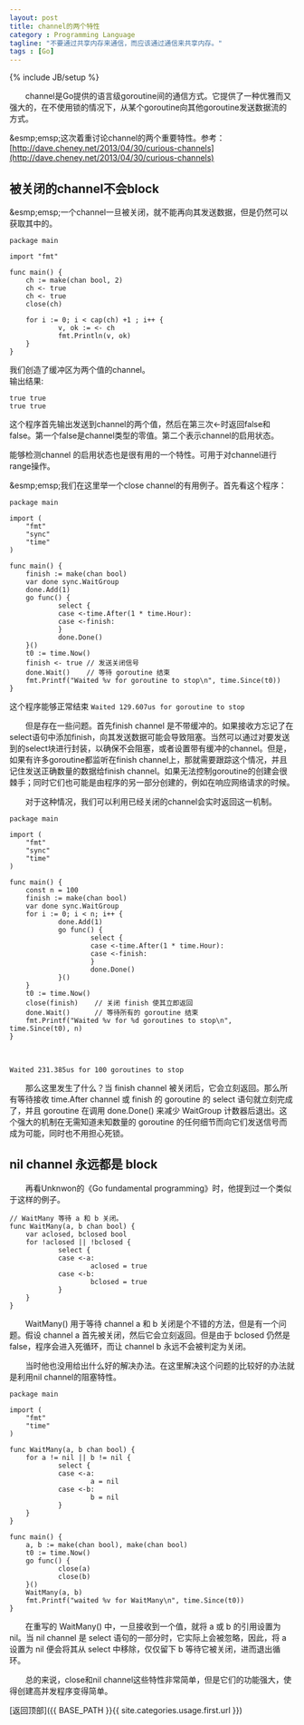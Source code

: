 ```yaml
---
layout: post
title: channel的两个特性
category : Programming Language
tagline: "不要通过共享内存来通信，而应该通过通信来共享内存。"
tags : [Go]
---
```

{% include JB/setup %}

&emsp;&emsp;channel是Go提供的语言级goroutine间的通信方式。它提供了一种优雅而又强大的，在不使用锁的情况下，从某个goroutine向其他goroutine发送数据流的方式。

&esmp;emsp;这次着重讨论channel的两个重要特性。参考：[http://dave.cheney.net/2013/04/30/curious-channels](http://dave.cheney.net/2013/04/30/curious-channels)

被关闭的channel不会block
---
&esmp;emsp;一个channel一旦被关闭，就不能再向其发送数据，但是仍然可以获取其中的。

	package main
 
	import "fmt"
 
	func main() {
        ch := make(chan bool, 2)
        ch <- true
        ch <- true
        close(ch)
 
        for i := 0; i < cap(ch) +1 ; i++ {
                v, ok := <- ch
                fmt.Println(v, ok)
        }
	}

我们创造了缓冲区为两个值的channel。<br/>
输出结果:

	true true
	true true

这个程序首先输出发送到channel的两个值，然后在第三次<-时返回false和false。第一个false是channel类型的零值。第二个表示channel的启用状态。

能够检测channel 的启用状态也是很有用的一个特性。可用于对channel进行range操作。

&esmp;emsp;我们在这里举一个close channel的有用例子。首先看这个程序：

	package main
 
	import (
        "fmt"
        "sync"
        "time"
	)
 
	func main() {
        finish := make(chan bool)
        var done sync.WaitGroup
        done.Add(1)
        go func() {
                select {
                case <-time.After(1 * time.Hour):
                case <-finish:
                }
                done.Done()
        }()
        t0 := time.Now()
        finish <- true // 发送关闭信号
        done.Wait()    // 等待 goroutine 结束
        fmt.Printf("Waited %v for goroutine to stop\n", time.Since(t0))
	}

这个程序能够正常结束 `Waited 129.607us for goroutine to stop`

&emsp;&emsp;但是存在一些问题。首先finish channel 是不带缓冲的。如果接收方忘记了在select语句中添加finish，向其发送数据可能会导致阻塞。当然可以通过对要发送到的select块进行封装，以确保不会阻塞，或者设置带有缓冲的channel。但是，如果有许多goroutine都监听在finish channel上，那就需要跟踪这个情况，并且记住发送正确数量的数据给finish channel。如果无法控制goroutine的创建会很棘手；同时它们也可能是由程序的另一部分创建的，例如在响应网络请求的时候。

&emsp;&emsp;对于这种情况，我们可以利用已经关闭的channel会实时返回这一机制。

	package main
 
	import (
        "fmt"
        "sync"
        "time"
	)
 
	func main() {
        const n = 100
        finish := make(chan bool)
        var done sync.WaitGroup
        for i := 0; i < n; i++ { 
                done.Add(1)
                go func() {
                        select {
                        case <-time.After(1 * time.Hour):
                        case <-finish:
                        }
                        done.Done()
                }()
        }
        t0 := time.Now()
        close(finish)    // 关闭 finish 使其立即返回
        done.Wait()      // 等待所有的 goroutine 结束
        fmt.Printf("Waited %v for %d goroutines to stop\n", time.Since(t0), n)
	}

&emsp;

	Waited 231.385us for 100 goroutines to stop

&emsp;&emsp;那么这里发生了什么？当 finish channel 被关闭后，它会立刻返回。那么所有等待接收 time.After channel 或 finish 的 goroutine 的 select 语句就立刻完成了，并且 goroutine 在调用 done.Done() 来减少 WaitGroup 计数器后退出。这个强大的机制在无需知道未知数量的 goroutine 的任何细节而向它们发送信号而成为可能，同时也不用担心死锁。

nil channel 永远都是 block
----

&emsp;&emsp;再看Unknwon的《Go fundamental programming》时，他提到过一个类似于这样的例子。

	// WaitMany 等待 a 和 b 关闭。
	func WaitMany(a, b chan bool) {
        var aclosed, bclosed bool
        for !aclosed || !bclosed {
                select {
                case <-a:
                        aclosed = true
                case <-b:
                        bclosed = true
                }
        }
	}

&emsp;&emsp;WaitMany() 用于等待 channel a 和 b 关闭是个不错的方法，但是有一个问题。假设 channel a 首先被关闭，然后它会立刻返回。但是由于 bclosed 仍然是 false，程序会进入死循环，而让 channel b 永远不会被判定为关闭。

&emsp;&emsp;当时他也没用给出什么好的解决办法。在这里解决这个问题的比较好的办法就是利用nil channel的阻塞特性。

	package main
 
	import (
        "fmt"
        "time"
	)
 
	func WaitMany(a, b chan bool) {
        for a != nil || b != nil {
                select {
                case <-a:
                        a = nil 
                case <-b:
                        b = nil
                }
        }
	}
 
	func main() {
        a, b := make(chan bool), make(chan bool)
        t0 := time.Now()
        go func() {
                close(a)
                close(b)
        }()
        WaitMany(a, b)
        fmt.Printf("waited %v for WaitMany\n", time.Since(t0))
	}

&emsp;&emsp;在重写的 WaitMany() 中，一旦接收到一个值，就将 a 或 b 的引用设置为 nil。当 nil channel 是 select 语句的一部分时，它实际上会被忽略，因此，将 a 设置为 nil 便会将其从 select 中移除，仅仅留下 b 等待它被关闭，进而退出循环。

&emsp;&emsp;总的来说，close和nil channel这些特性非常简单，但是它们的功能强大，使得创建高并发程序变得简单。

[返回顶部]({{ BASE_PATH }}{{ site.categories.usage.first.url }})

